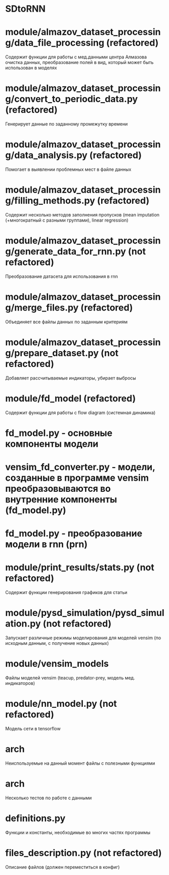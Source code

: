 # SDtoRNN

# module/almazov_dataset_processing/data_file_processing (refactored)
Содержит функции для работы с мед.данными центра Алмазова очистка данных, преобразование полей в вид, который может быть использован в моделях

# module/almazov_dataset_processing/convert_to_periodic_data.py (refactored)
Генерирует данные по заданному промежутку времени

# module/almazov_dataset_processing/data_analysis.py (refactored)
Помогает в выявлении проблемных мест в файле данных

# module/almazov_dataset_processing/filling_methods.py (refactored)
Содержит несколько методов заполнения пропусков (mean imputation (+многократный с разными группами), linear regression)

# module/almazov_dataset_processing/generate_data_for_rnn.py (not refactored)
Преобразование датасета для использования в rnn

# module/almazov_dataset_processing/merge_files.py (refactored)
Объединяет все файлы данных по заданным критериям

# module/almazov_dataset_processing/prepare_dataset.py (not refactored)
Добавляет рассчитываемые индикаторы, убирает выбросы


# module/fd_model (refactored)
Содержит функции для работы с flow diagram (системная динамика)
# fd_model.py - основные компоненты модели
# vensim_fd_converter.py - модели, созданные в программе vensim преобразовываются во внутренние компоненты (fd_model.py)
# fd_model.py - преобразование модели в rnn (prn)

# module/print_results/stats.py (not refactored)
Содержит функции генерирования графиков для статьи

# module/pysd_simulation/pysd_simulation.py (not refactored)
Запускает различные режимы моделирования для моделей vensim (по исходным данным, с получение новых данных)

# module/vensim_models
Файлы моделей vensim (teacup, predator-prey, модель мед. индикаторов)

# module/nn_model.py (not refactored)
Модель сети в tensorflow

# arch
Неиспользуемые на данный момент файлы с полезными функциями

# arch
Несколько тестов по работе с данными

# definitions.py
Функции и константы, необходимые во многих частях программы

# files_description.py (not refactored)
Описание файлов (должен переместиться в конфиг)
